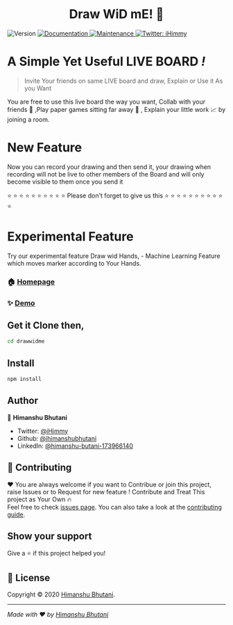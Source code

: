 <h1 align="center">Draw WiD mE! 👋</h1>
<p>
  <img alt="Version" src="https://img.shields.io/badge/version-1.0.0-blue.svg?cacheSeconds=2592000" />
  <a href="https://github.com/ihimanshubhutani/drawWidMe#readme" target="_blank">
    <img alt="Documentation" src="https://img.shields.io/badge/documentation-yes-brightgreen.svg" />
  </a>
  <a href="https://github.com/ihimanshubhutani/drawWidMe/graphs/commit-activity" target="_blank">
    <img alt="Maintenance" src="https://img.shields.io/badge/Maintained%3F-yes-green.svg" />
  </a>
  
  <a href="https://twitter.com/iHimmy" target="_blank">
    <img alt="Twitter: iHimmy" src="https://img.shields.io/twitter/follow/iHimmy.svg?style=social" />
  </a>
</p>

# A Simple Yet Useful LIVE BOARD _!_ 

> Invite Your friends on same LIVE board and draw, Explain or Use it As you Want

You are free to use this live board the way you want, Collab with your friends :couple: ,Play paper games sitting far away :game_die: , Explain your little work :chart_with_upwards_trend: by joining a room.

# New Feature 

Now you can record your drawing and then send it, your drawing when recording will not be live to other members of the Board and will only become visible to them once you send it 

⭐️ ⭐️ ⭐️ ⭐️ ⭐️ ⭐️ ⭐️ ⭐️ ⭐️ ⭐️  Please don't forget to give us this ⭐️ ⭐️ ⭐️ ⭐️ ⭐️ ⭐️ ⭐️ ⭐️ ⭐️ ⭐️ ⭐️ 

# Experimental Feature 

Try our experimental feature Draw wid Hands, - Machine Learning Feature which moves marker according to Your Hands.

### 🏠 [Homepage](http://drawwidme.herokuapp.com)

### ✨ [Demo](http://drawwidme.herokuapp.com/demo/user)

## Get it Clone then,

```sh
cd drawwidme
```

## Install

```sh
npm install
```

## Author

👤 **Himanshu Bhutani**

* Twitter: [@iHimmy](https://twitter.com/iHimmy)
* Github: [@ihimanshubhutani](https://github.com/ihimanshubhutani)
* LinkedIn: [@himanshu-butani-173966140](https://linkedin.com/in/himanshu-butani-173966140)

## 🤝 Contributing

❤️ You are always welcome if you want to Contribue or join this project, raise Issues or to Request for new feature ! Contribute and Treat This project as Your Own :fire: <br />Feel free to check [issues page](https://github.com/ihimanshubhutani/drawWidMe/issues). You can also take a look at the [contributing guide](https://github.com/ihimanshubhutani/drawWidMe/blob/master/CONTRIBUTING.md).

## Show your support

Give a ⭐️ if this project helped you!

## 📝 License

Copyright © 2020 [Himanshu Bhutani](https://github.com/ihimanshubhutani).<br />

***
_Made with ❤️ by [Himanshu Bhutani](https://github.com/ihimanshubhutani)_
